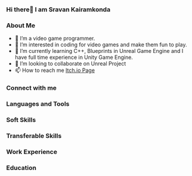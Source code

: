 ### Hi there👋 I am Sravan Kairamkonda

### About Me
- 👋 I’m a video game programmer.
- 👀 I’m interested in coding for video games and make them fun to play.
- 🌱 I’m currently learning C++, Blueprints in Unreal Game Engine and I have full time experience in Unity Game Engine.
- 💞️ I’m looking to collaborate on Unreal Project
- 📫 How to reach me [Itch.io Page](https://sravangamedev.itch.io)
### Connect with me

### Languages and Tools

### Soft Skills

### Transferable Skills

### Work Experience

### Education




<!---
SravanGameDev/SravanGameDev is a ✨ special ✨ repository because its `README.md` (this file) appears on your GitHub profile.
You can click the Preview link to take a look at your changes.
--->
